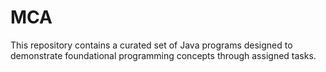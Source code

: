 # MCA
This repository contains a curated set of Java programs designed to demonstrate foundational programming concepts through assigned tasks. 
